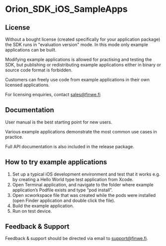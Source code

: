 # Orion_SDK_iOS_SampleApps

License
-------

Without a bought license (created specifically for your application package)
the SDK runs in "evaluation version" mode. In this mode only example 
applications can be built.

Modifying example applications is allowed for practising and testing the
SDK, but publishing or redistributing example applications either in
binary or source code format is forbidden.

Customers can freely use code from example applications in their own 
licensed applications.

For licensing enquiries, contact sales@finwe.fi

Documentation
-------------

User manual is the best starting point for new users.

Various example applications demonstrate the most common use cases
in practice.

Full API documentation is also included in the release package.
	  
How to try example applications
-------------------------------

1. Set up a typical iOS development environment and test that it works
   e.g. by creating a Hello World type test application from Xcode.
2. Open Terminal application, and navigate to the folder where example
   application’s Podfile exists and type “pod install”.
3. Open xcworkspace file that was created while the pods were installed
   (open Finder application and double click the file).
4. Build the example application.
5. Run on test device.

Feedback & Support
------------------

Feedback & support should be directed via email to support@finwe.fi.
